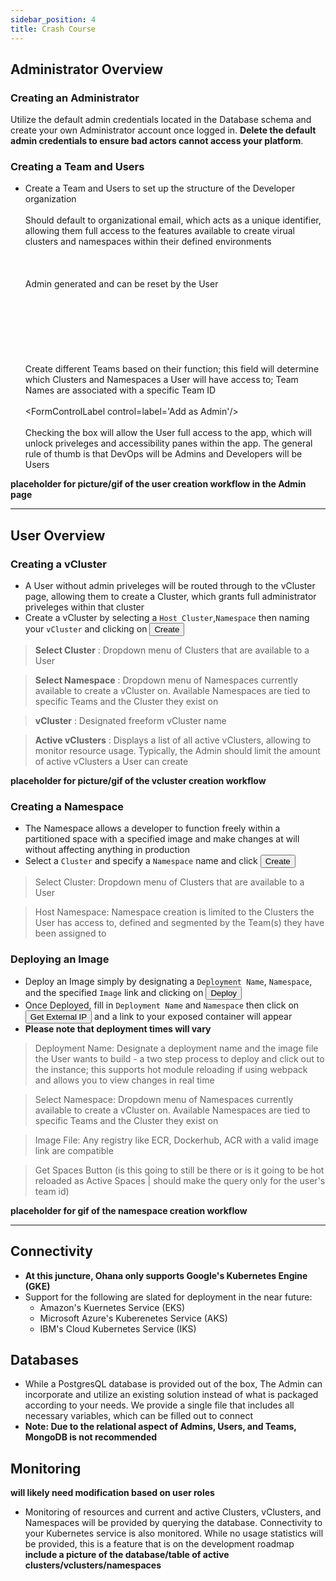 ```yaml
---
sidebar_position: 4
title: Crash Course
---
```

## Administrator Overview

### Creating an Administrator
Utilize the default admin credentials located in the Database schema and create your own Administrator account once logged in. **Delete the default admin credentials to ensure bad actors cannot access your platform**.

### Creating a Team and Users
<!-- Thinking of adding these into a glossary; Please refer to the glossary for more details -->
- Create a Team and Users to set up the structure of the Developer organization
<TextField label='User Email' name='email'></TextField><br></br> 
Should default to organizational email, which acts as a unique identifier, allowing them full access to the features available to create virual clusters and namespaces within their defined environments<br></br>
<TextField type='password' label='User Password' name='password'></TextField><br></br>
Admin generated and can be reset by the User<br></br>
<TextField label='First Name' name='firstName'></TextField><br></br>
<TextField label='Last Name' name='lastName'></TextField><br></br>
<TextField label='Team Name' name='teamName'></TextField><br></br>
Create different Teams based on their function; this field will determine which Clusters and Namespaces a User will have access to; Team Names are associated with a specific Team ID<br></br>
<FormControlLabel control=<Checkbox/>label='Add as Admin'/><br></br>
Checking the box will allow the User full access to the app, which will unlock priveleges and accessibility panes within the app. The general rule of thumb is that DevOps will be Admins and Developers will be Users

<!-- > **User Email** : Should default to organizational email, which acts as a unique identifier, allowing them full access to the features available to create virual clusters and namespaces within their defined environments

> **User Password** : Admin generated and can be reset by the User

> **Team Name** : Create different Teams based on their function; this field will determine which Clusters and Namespaces a User will have access to; Team Names are associated with a specific Team ID

> **Add as Admin** : Checking this box will allow the User full access to the app, which will unlock priveleges and accessibility panes within the app. The general rule of thumb is that DevOps will be Admins and Developers will be Users -->

**placeholder for picture/gif of the user creation workflow in the Admin page**
***
## User Overview

### Creating a vCluster
- A User without admin priveleges will be routed through to the vCluster page, allowing them to create a Cluster, which grants full administrator priveleges within that cluster
- Create a vCluster by selecting a ```Host Cluster```,```Namespace``` then naming your ```vCluster``` and clicking on <Button type="submit" variant="contained" color="secondary">Create</Button>

> **Select Cluster** : Dropdown menu of Clusters that are available to a User

> **Select Namespace** : Dropdown menu of Namespaces currently available to create a vCluster on. Available Namespaces are tied to specific Teams and the Cluster they exist on

> **vCluster** : Designated freeform vCluster name

> **Active vClusters** : Displays a list of all active vClusters, allowing to monitor resource usage. Typically, the Admin should limit the amount of active vClusters a User can create

**placeholder for picture/gif of the vcluster creation workflow**

### Creating a Namespace
- The Namespace allows a developer to function freely within a partitioned space with a specified image and make changes at will without affecting anything in production
- Select a ```Cluster``` and specify a ```Namespace``` name and click <Button type="submit" variant="contained" color="secondary">Create</Button>

> Select Cluster: Dropdown menu of Clusters that are available to a User

> Host Namespace: Namespace creation is limited to the Clusters the User has access to, defined and segmented by the Team(s) they have been assigned to

### Deploying an Image
- Deploy an Image simply by designating a ```Deployment Name```, ```Namespace```, and the specified ```Image``` link and clicking on <Button type="submit" variant="contained" color="secondary">Deploy</Button>
- Once Deployed, fill in ```Deployment Name``` and ```Namespace``` then click on  <Button type="submit" variant="contained" color="secondary">Get External IP</Button> and a link to your exposed container will appear
- **Please note that deployment times will vary** 

> Deployment Name: Designate a deployment name and the image file the User wants to build - a two step process to deploy and click out to the instance; this supports hot module reloading if using webpack and allows you to view changes in real time

> Select Namespace: Dropdown menu of Namespaces currently available to create a vCluster on. Available Namespaces are tied to specific Teams and the Cluster they exist on

> Image File: Any registry like ECR, Dockerhub, ACR with a valid image link are compatible

> Get Spaces Button (is this going to still be there or is it going to be hot reloaded as Active Spaces | should make the query only for the user's team id)

**placeholder for gif of the namespace creation workflow**
***
## Connectivity
- **At this juncture, Ohana only supports Google's Kubernetes Engine (GKE)**
- Support for the following are slated for deployment in the near future:
  - Amazon's Kuernetes Service (EKS)
  - Microsoft Azure's Kuberenetes Service (AKS)
  - IBM's Cloud Kubernetes Service (IKS)

## Databases
- While a PostgresQL database is provided out of the box, The Admin can incorporate and utilize an existing solution instead of what is packaged according to your needs. We provide a single file that includes all necessary variables, which can be filled out to connect
- **Note: Due to the relational aspect of Admins, Users, and Teams, MongoDB is not recommended**

## Monitoring
**will likely need modification based on user roles**
- Monitoring of resources and current and active Clusters, vClusters, and Namespaces will be provided by querying the database. Connectivity to your Kubernetes service is also monitored. While no usage statistics will be provided, this is a feature that is on the development roadmap
**include a picture of the database/table of active clusters/vclusters/namespaces**